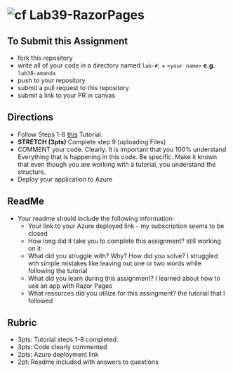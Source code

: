 ![cf](http://i.imgur.com/7v5ASc8.png) Lab39-RazorPages
=====================================

## To Submit this Assignment
- fork this repository
- write all of your code in a directory named `lab-#`; + `<your name>` **e.g.** `lab38-amanda`
- push to your repository
- submit a pull request to this repository
- submit a link to your PR in canvas

## Directions 
- Follow Steps 1-8 [this](https://docs.microsoft.com/en-us/aspnet/core/tutorials/razor-pages/) Tutorial.
- **STRETCH (3pts)** Complete step 9 (uploading Files)
-  COMMENT your code. Clearly. It is important that you 100% understand Everything that is happening in this code. Be specific. Make it known that even though you are working with a tutorial, you understand the structure. 
- Deploy your application to Azure

## ReadMe
- Your readme should include the following information:
  - Your link to your Azure deployed link - my subscription seems to be closed
  - How long did it take you to complete this assignment? still working on it
  - What did you struggle with? Why? How did you solve? I struggled wth simple mistakes like leaving out one or two words while following the tutorial
  - What did you learn during this assignment? I learned about how to use an app with Razor Pages
  - What resources did you utilize for this assingment? the tutorial that I followed

## Rubric
- 3pts: Tutorial steps 1-8 completed. 
- 3pts: Code clearly commented
- 2pts: Azure deployment link
- 2pt: Readme included with answers to questions
